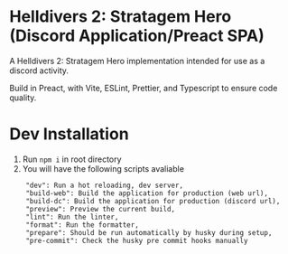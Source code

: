 # Helldivers 2: Stratagem Hero (Discord Application/Preact SPA)

A Helldivers 2: Stratagem Hero implementation intended for use as a discord
activity.

Build in Preact, with Vite, ESLint, Prettier, and Typescript to ensure
code quality.

# Dev Installation

1. Run `npm i` in root directory
2. You will have the following scripts avaliable

```
    "dev": Run a hot reloading, dev server,
    "build-web": Build the application for production (web url),
    "build-dc": Build the application for production (discord url),
    "preview": Preview the current build,
    "lint": Run the linter,
    "format": Run the formatter,
    "prepare": Should be run automatically by husky during setup,
    "pre-commit": Check the husky pre commit hooks manually

```

